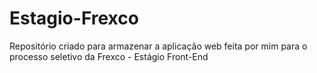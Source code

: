 # Estagio-Frexco
Repositório criado para armazenar a aplicação web feita por mim para o processo seletivo da Frexco - Estágio Front-End
